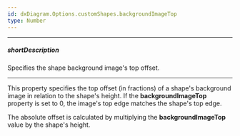 ```yaml
---
id: dxDiagram.Options.customShapes.backgroundImageTop
type: Number
---
```

---
##### shortDescription
Specifies the shape background image's top offset.

---
This property specifies the top offset (in fractions) of a shape's background image in relation to the shape's height. If the **backgroundImageTop** property is set to 0, the image's top edge matches the shape's top edge.

The absolute offset is calculated by multiplying the **backgroundImageTop** value by the shape's height.

